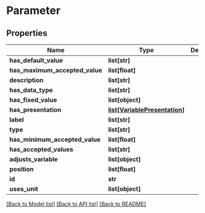# Parameter

## Properties
Name | Type | Description | Notes
------------ | ------------- | ------------- | -------------
**has_default_value** | **list[str]** |  | [optional] 
**has_maximum_accepted_value** | **list[float]** |  | [optional] 
**description** | **list[str]** |  | [optional] 
**has_data_type** | **list[str]** |  | [optional] 
**has_fixed_value** | **list[object]** |  | [optional] 
**has_presentation** | [**list[VariablePresentation]**](VariablePresentation.md) |  | [optional] 
**label** | **list[str]** |  | [optional] 
**type** | **list[str]** |  | [optional] 
**has_minimum_accepted_value** | **list[float]** |  | [optional] 
**has_accepted_values** | **list[str]** |  | [optional] 
**adjusts_variable** | **list[object]** |  | [optional] 
**position** | **list[float]** |  | [optional] 
**id** | **str** |  | [optional] 
**uses_unit** | **list[object]** |  | [optional] 

[[Back to Model list]](../README.md#documentation-for-models) [[Back to API list]](../README.md#documentation-for-api-endpoints) [[Back to README]](../README.md)


